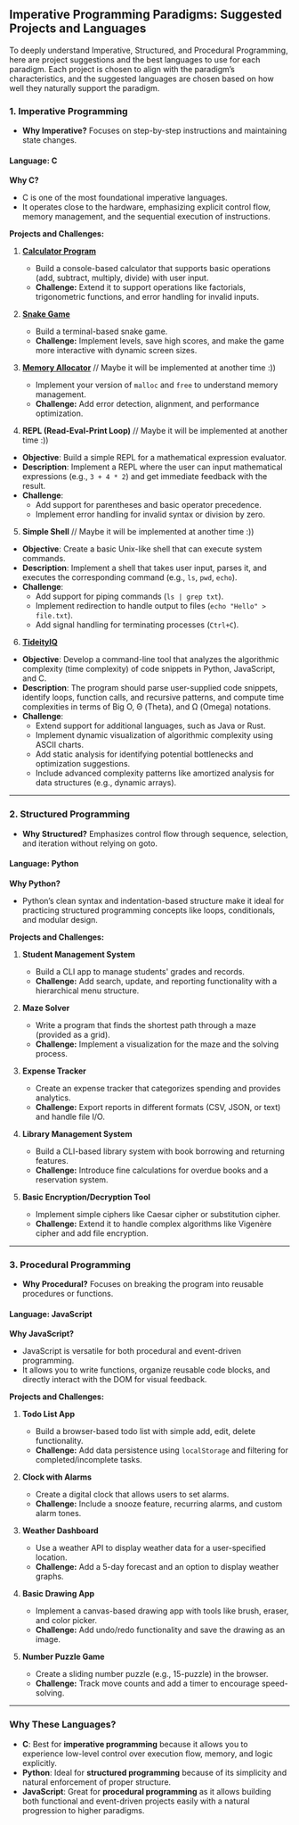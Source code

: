## Imperative Programming Paradigms: Suggested Projects and Languages

To deeply understand Imperative, Structured, and Procedural Programming, here are project suggestions and the best languages to use for each paradigm. Each project is chosen to align with the paradigm’s characteristics, and the suggested languages are chosen based on how well they naturally support the paradigm.

### **1. Imperative Programming**

- **Why Imperative?** Focuses on step-by-step instructions and maintaining state changes.

#### **Language: C**

**Why C?**

- C is one of the most foundational imperative languages.
- It operates close to the hardware, emphasizing explicit control flow, memory management, and the sequential execution of instructions.

**Projects and Challenges:**

1. **[Calculator Program](./1.Imperative/1.Calculator-Program/)**

   - Build a console-based calculator that supports basic operations (add, subtract, multiply, divide) with user input.
   - **Challenge:** Extend it to support operations like factorials, trigonometric functions, and error handling for invalid inputs.

2. **[Snake Game](https://github.com/medishen/sgt)**

   - Build a terminal-based snake game.
   - **Challenge:** Implement levels, save high scores, and make the game more interactive with dynamic screen sizes.

3. **[Memory Allocator](https://github.com/medishen/pick.git)** // Maybe it will be implemented at another time :))

   - Implement your version of `malloc` and `free` to understand memory management.
   - **Challenge:** Add error detection, alignment, and performance optimization.

4. **REPL (Read-Eval-Print Loop)** // Maybe it will be implemented at another time :))

- **Objective**: Build a simple REPL for a mathematical expression evaluator.
- **Description**: Implement a REPL where the user can input mathematical expressions (e.g., `3 + 4 * 2`) and get immediate feedback with the result.
- **Challenge**:
  - Add support for parentheses and basic operator precedence.
  - Implement error handling for invalid syntax or division by zero.

5. **Simple Shell** // Maybe it will be implemented at another time :))

- **Objective**: Create a basic Unix-like shell that can execute system commands.
- **Description**: Implement a shell that takes user input, parses it, and executes the corresponding command (e.g., `ls`, `pwd`, `echo`).
- **Challenge**:
  - Add support for piping commands (`ls | grep txt`).
  - Implement redirection to handle output to files (`echo "Hello" > file.txt`).
  - Add signal handling for terminating processes (`Ctrl+C`).

6. **[TideityIQ](https://github.com/medishen/TideityIQ)**

- **Objective**: Develop a command-line tool that analyzes the algorithmic complexity (time complexity) of code snippets in Python, JavaScript, and C.
- **Description**: The program should parse user-supplied code snippets, identify loops, function calls, and recursive patterns, and compute time complexities in terms of Big O, Θ (Theta), and Ω (Omega) notations.
- **Challenge**:
  - Extend support for additional languages, such as Java or Rust.
  - Implement dynamic visualization of algorithmic complexity using ASCII charts.
  - Add static analysis for identifying potential bottlenecks and optimization suggestions.
  - Include advanced complexity patterns like amortized analysis for data structures (e.g., dynamic arrays).

---

### **2. Structured Programming**

- **Why Structured?** Emphasizes control flow through sequence, selection, and iteration without relying on goto.

#### **Language: Python**

**Why Python?**

- Python’s clean syntax and indentation-based structure make it ideal for practicing structured programming concepts like loops, conditionals, and modular design.

**Projects and Challenges:**

1. **Student Management System**

   - Build a CLI app to manage students' grades and records.
   - **Challenge:** Add search, update, and reporting functionality with a hierarchical menu structure.

2. **Maze Solver**

   - Write a program that finds the shortest path through a maze (provided as a grid).
   - **Challenge:** Implement a visualization for the maze and the solving process.

3. **Expense Tracker**

   - Create an expense tracker that categorizes spending and provides analytics.
   - **Challenge:** Export reports in different formats (CSV, JSON, or text) and handle file I/O.

4. **Library Management System**

   - Build a CLI-based library system with book borrowing and returning features.
   - **Challenge:** Introduce fine calculations for overdue books and a reservation system.

5. **Basic Encryption/Decryption Tool**
   - Implement simple ciphers like Caesar cipher or substitution cipher.
   - **Challenge:** Extend it to handle complex algorithms like Vigenère cipher and add file encryption.

---

### **3. Procedural Programming**

- **Why Procedural?** Focuses on breaking the program into reusable procedures or functions.

#### **Language: JavaScript**

**Why JavaScript?**

- JavaScript is versatile for both procedural and event-driven programming.
- It allows you to write functions, organize reusable code blocks, and directly interact with the DOM for visual feedback.

**Projects and Challenges:**

1. **Todo List App**

   - Build a browser-based todo list with simple add, edit, delete functionality.
   - **Challenge:** Add data persistence using `localStorage` and filtering for completed/incomplete tasks.

2. **Clock with Alarms**

   - Create a digital clock that allows users to set alarms.
   - **Challenge:** Include a snooze feature, recurring alarms, and custom alarm tones.

3. **Weather Dashboard**

   - Use a weather API to display weather data for a user-specified location.
   - **Challenge:** Add a 5-day forecast and an option to display weather graphs.

4. **Basic Drawing App**

   - Implement a canvas-based drawing app with tools like brush, eraser, and color picker.
   - **Challenge:** Add undo/redo functionality and save the drawing as an image.

5. **Number Puzzle Game**
   - Create a sliding number puzzle (e.g., 15-puzzle) in the browser.
   - **Challenge:** Track move counts and add a timer to encourage speed-solving.

---

### Why These Languages?

- **C**: Best for **imperative programming** because it allows you to experience low-level control over execution flow, memory, and logic explicitly.
- **Python**: Ideal for **structured programming** because of its simplicity and natural enforcement of proper structure.
- **JavaScript**: Great for **procedural programming** as it allows building both functional and event-driven projects easily with a natural progression to higher paradigms.
